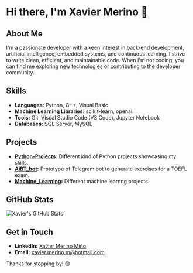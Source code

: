 # Hi there, I'm Xavier Merino 👋

## About Me
I'm a passionate developer with a keen interest in back-end development, artificial intelligence, embedded systems, and continuous learning. I strive to write clean, efficient, and maintainable code. When I'm not coding, you can find me exploring new technologies or contributing to the developer community.

## Skills
- **Languages:** Python, C++, Visual Basic
- **Machine Learning Libraries:** scikit-learn, openai
- **Tools:** Git, Visual Studio Code (VS Code), Jupyter Notebook
- **Databases:** SQL Server, MySQL

## Projects
- **[Python-Projects](https://github.com/XavierMerinoM/Python-Projects):** Different kind of Python projects showcasing my skills.
- **[AiBT_bot](https://github.com/XavierMerinoM/AiBT_bot):** Prototype of Telegram bot to generate exercises for a TOEFL exam.
- **[Machine_Learning](https://github.com/XavierMerinoM/Machine_Learning):** Different machine learnng projects.

## GitHub Stats
![Xavier's GitHub Stats](https://github-readme-stats.vercel.app/api?username=XavierMerinoM&show_icons=true&theme=radical)

## Get in Touch
- **LinkedIn:** [Xavier Merino Miño](https://www.linkedin.com/in/xaviermerinomino/)
- **Email:** [xavier.merino.m@hotmail.com](mailto:xavier.merino.m@hotmail.com)

Thanks for stopping by! 😊

